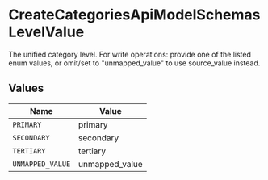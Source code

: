 # CreateCategoriesApiModelSchemasLevelValue

The unified category level. For write operations: provide one of the listed enum values, or omit/set to "unmapped_value" to use source_value instead.


## Values

| Name             | Value            |
| ---------------- | ---------------- |
| `PRIMARY`        | primary          |
| `SECONDARY`      | secondary        |
| `TERTIARY`       | tertiary         |
| `UNMAPPED_VALUE` | unmapped_value   |